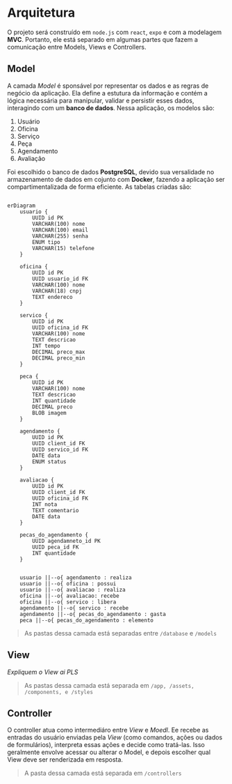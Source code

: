 # Arquitetura

O projeto será construído em `node.js` com `react`, `expo` e com a modelagem **MVC**. Portanto, ele está separado em algumas partes que fazem a comunicação entre Models, Views e Controllers.

## Model

A camada _Model_ é sponsável por representar os dados e as regras de negócio da aplicação. Ela define a estutura da informação e contém a lógica necessária para manipular, validar e persistir esses dados, interagindo com um **banco de dados**. Nessa aplicação, os modelos são:

1. Usuário
2. Oficina
3. Serviço
4. Peça
5. Agendamento
6. Avaliação

Foi escolhido o banco de dados **PostgreSQL**, devido sua versalidade no armazenamento de dados em cojunto com **Docker**, fazendo a aplicação ser compartimentalizada de forma eficiente. As tabelas criadas são:

```mermaid

erDiagram
    usuario {
        UUID id PK
        VARCHAR(100) nome
        VARCHAR(100) email
        VARCHAR(255) senha
        ENUM tipo
        VARCHAR(15) telefone
    }

    oficina {
        UUID id PK
        UUID usuario_id FK
        VARCHAR(100) nome
        VARCHAR(18) cnpj
        TEXT endereco
    }

    servico {
        UUID id PK
        UUID oficina_id FK
        VARCHAR(100) nome
        TEXT descricao
        INT tempo
        DECIMAL preco_max
        DECIMAL preco_min
    }

    peca {
        UUID id PK
        VARCHAR(100) nome
        TEXT descricao
        INT quantidade
        DECIMAL preco
        BLOB imagem
    }

    agendamento {
        UUID id PK
        UUID client_id FK
        UUID servico_id FK
        DATE data
        ENUM status
    }

    avaliacao {
        UUID id PK
        UUID client_id FK
        UUID oficina_id FK
        INT nota
        TEXT comentario
        DATE data
    }

    pecas_do_agendamento {
        UUID agendamneto_id PK
        UUID peca_id FK
        INT quantidade
    }


    usuario ||--o{ agendamento : realiza
    usuario ||--o{ oficina : possui
    usuario ||--o{ avaliacao : realiza
    oficina ||--o{ avaliacao: recebe
    oficina ||--o{ servico : libera
    agendamento ||--o{ servico : recebe
    agendamento ||--o{ pecas_do_agendamento : gasta
    peca ||--o{ pecas_do_agendamento : elemento
```

> As pastas dessa camada está separadas entre `/database` e `/models`

## View

_Expliquem o View ai PLS_

> As pastas dessa camada está separada em `/app, /assets, /components, e /styles`

## Controller

O controller atua como intermediáro entre _View_ e _Moedl_. Ee recebe as entradas do usuário enviadas pela _View_ (como comandos, ações ou dados de formulários), interpreta essas ações e decide como tratá-las. Isso geralmente envolve acessar ou alterar o Model, e depois escolher qual View deve ser renderizada em resposta.

> A pasta dessa camada está separada em `/controllers`
